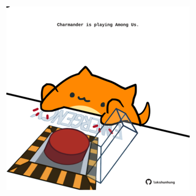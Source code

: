 <!-- built at 01/10/2023, 01:26:47 UTC -->
<p align="center">
  <img width="500" height="500" src="./ReadmeImage.svg">
</p>
